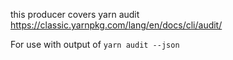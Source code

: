 this producer covers yarn audit <https://classic.yarnpkg.com/lang/en/docs/cli/audit/>

For use with output of `yarn audit --json`
